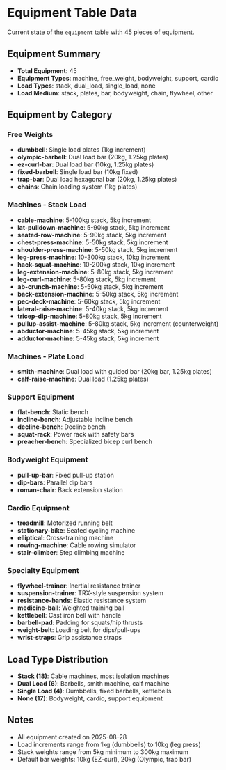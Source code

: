 # Equipment Table Data

Current state of the `equipment` table with 45 pieces of equipment.

## Equipment Summary

- **Total Equipment**: 45
- **Equipment Types**: machine, free_weight, bodyweight, support, cardio
- **Load Types**: stack, dual_load, single_load, none
- **Load Medium**: stack, plates, bar, bodyweight, chain, flywheel, other

## Equipment by Category

### Free Weights
- **dumbbell**: Single load plates (1kg increment)
- **olympic-barbell**: Dual load bar (20kg, 1.25kg plates)
- **ez-curl-bar**: Dual load bar (10kg, 1.25kg plates)
- **fixed-barbell**: Single load bar (10kg fixed)
- **trap-bar**: Dual load hexagonal bar (20kg, 1.25kg plates)
- **chains**: Chain loading system (1kg plates)

### Machines - Stack Load
- **cable-machine**: 5-100kg stack, 5kg increment
- **lat-pulldown-machine**: 5-90kg stack, 5kg increment  
- **seated-row-machine**: 5-90kg stack, 5kg increment
- **chest-press-machine**: 5-50kg stack, 5kg increment
- **shoulder-press-machine**: 5-50kg stack, 5kg increment
- **leg-press-machine**: 10-300kg stack, 10kg increment
- **hack-squat-machine**: 10-200kg stack, 10kg increment
- **leg-extension-machine**: 5-80kg stack, 5kg increment
- **leg-curl-machine**: 5-80kg stack, 5kg increment
- **ab-crunch-machine**: 5-50kg stack, 5kg increment
- **back-extension-machine**: 5-50kg stack, 5kg increment
- **pec-deck-machine**: 5-60kg stack, 5kg increment
- **lateral-raise-machine**: 5-40kg stack, 5kg increment
- **tricep-dip-machine**: 5-80kg stack, 5kg increment
- **pullup-assist-machine**: 5-80kg stack, 5kg increment (counterweight)
- **abductor-machine**: 5-45kg stack, 5kg increment
- **adductor-machine**: 5-45kg stack, 5kg increment

### Machines - Plate Load
- **smith-machine**: Dual load with guided bar (20kg bar, 1.25kg plates)
- **calf-raise-machine**: Dual load (1.25kg plates)

### Support Equipment
- **flat-bench**: Static bench
- **incline-bench**: Adjustable incline bench
- **decline-bench**: Decline bench
- **squat-rack**: Power rack with safety bars
- **preacher-bench**: Specialized bicep curl bench

### Bodyweight Equipment
- **pull-up-bar**: Fixed pull-up station
- **dip-bars**: Parallel dip bars
- **roman-chair**: Back extension station

### Cardio Equipment
- **treadmill**: Motorized running belt
- **stationary-bike**: Seated cycling machine
- **elliptical**: Cross-training machine
- **rowing-machine**: Cable rowing simulator
- **stair-climber**: Step climbing machine

### Specialty Equipment
- **flywheel-trainer**: Inertial resistance trainer
- **suspension-trainer**: TRX-style suspension system
- **resistance-bands**: Elastic resistance system
- **medicine-ball**: Weighted training ball
- **kettlebell**: Cast iron bell with handle
- **barbell-pad**: Padding for squats/hip thrusts
- **weight-belt**: Loading belt for dips/pull-ups
- **wrist-straps**: Grip assistance straps

## Load Type Distribution

- **Stack (18)**: Cable machines, most isolation machines
- **Dual Load (6)**: Barbells, smith machine, calf machine
- **Single Load (4)**: Dumbbells, fixed barbells, kettlebells
- **None (17)**: Bodyweight, cardio, support equipment

## Notes

- All equipment created on 2025-08-28
- Load increments range from 1kg (dumbbells) to 10kg (leg press)
- Stack weights range from 5kg minimum to 300kg maximum
- Default bar weights: 10kg (EZ-curl), 20kg (Olympic, trap bar)